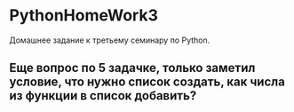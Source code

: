 # PythonHomeWork3
Домашнее задание к третьему семинару по Python.

## Еще вопрос по 5 задачке, только заметил условие, что нужно список создать, как числа из функции в список добавить?
